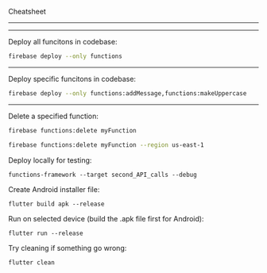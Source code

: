 Cheatsheet

---

---

Deploy all funcitons in codebase:

```bash
firebase deploy --only functions
```

---

Deploy specific funcitons in codebase:

```bash
firebase deploy --only functions:addMessage,functions:makeUppercase
```

---

Delete a specified function:

```bash
firebase functions:delete myFunction
```

```bash
firebase functions:delete myFunction --region us-east-1
```

Deploy locally for testing:

```
functions-framework --target second_API_calls --debug
```

Create Android installer file:

```
flutter build apk --release
```

Run on selected device (build the .apk file first for Android):

```
flutter run --release
```

Try cleaning if something go wrong:

```
flutter clean
```
